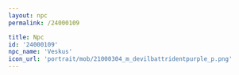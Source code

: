 ```yaml
---
layout: npc
permalink: /24000109

title: Npc
id: '24000109'
npc_name: 'Veskus'
icon_url: 'portrait/mob/21000304_m_devilbattridentpurple_p.png'
---
```

